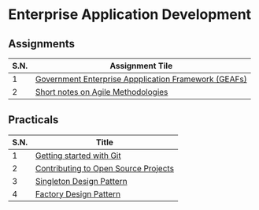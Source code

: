 # Enterprise Application Development

## Assignments

| S.N. | Assignment Tile |
| --- | --- |
| 1 | [Government Enterprise Appplication Framework (GEAFs)] |
| 2 | [Short notes on Agile Methodologies] |

[Government Enterprise Appplication Framework (GEAFs)]:https://github.com/subodhpoudel/EAD/blob/main/Assignmnets/Assignment1/GEAF.md
[Short notes on Agile Methodologies]:https://github.com/subodhpoudel/EAD/blob/main/Assignmnets/Assignment2/agile.md

## Practicals

| S.N. | Title |
| --- | --- |
| 1 | [Getting started with Git] |
| 2 | [Contributing to Open Source Projects] |
| 3 | [Singleton Design Pattern] |
| 4 | [Factory Design Pattern] |

[Getting started with Git]:https://github.com/subodhpoudel/EAD/tree/main/Practicals/Lab1#readme
[Contributing to Open Source Projects]:https://github.com/subodhpoudel/EAD/blob/main/Practicals/Lab2/readme.md
[Singleton Design Pattern]:https://github.com/subodhpoudel/EAD/tree/main/Practicals/Lab3
[Factory Design Pattern]:https://github.com/subodhpoudel/EAD/tree/main/Practicals/Lab4
